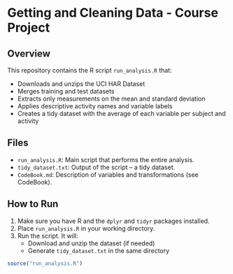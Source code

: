 
# Getting and Cleaning Data - Course Project

## Overview

This repository contains the R script `run_analysis.R` that:

- Downloads and unzips the UCI HAR Dataset
- Merges training and test datasets
- Extracts only measurements on the mean and standard deviation
- Applies descriptive activity names and variable labels
- Creates a tidy dataset with the average of each variable per subject and activity

## Files

- `run_analysis.R`: Main script that performs the entire analysis.
- `tidy_dataset.txt`: Output of the script – a tidy dataset.
- `CodeBook.md`: Description of variables and transformations (see CodeBook).

## How to Run

1. Make sure you have R and the `dplyr` and `tidyr` packages installed.
2. Place `run_analysis.R` in your working directory.
3. Run the script. It will:
   - Download and unzip the dataset (if needed)
   - Generate `tidy_dataset.txt` in the same directory

```r
source("run_analysis.R")
